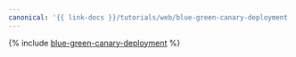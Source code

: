 ```yaml
---
canonical: '{{ link-docs }}/tutorials/web/blue-green-canary-deployment'
---
```


{% include [blue-green-canary-deployment](../../_tutorials/dev/blue-green-canary-deployment.md) %}